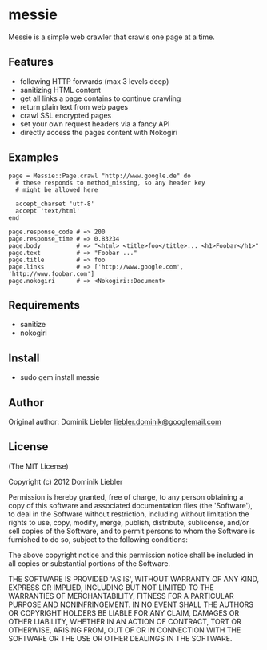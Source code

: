 messie
===========

Messie is a simple web crawler that crawls one page at a time.

Features
--------

* following HTTP forwards (max 3 levels deep)
* sanitizing HTML content
* get all links a page contains to continue crawling
* return plain text from web pages
* crawl SSL encrypted pages
* set your own request headers via a fancy API
* directly access the pages content with Nokogiri

Examples
--------

    page = Messie::Page.crawl "http://www.google.de" do
      # these responds to method_missing, so any header key
      # might be allowed here

      accept_charset 'utf-8'
      accept 'text/html'
    end

    page.response_code # => 200
    page.response_time # => 0.83234
    page.body          # => "<html> <title>foo</title>... <h1>Foobar</h1>"
    page.text          # => "Foobar ..."
    page.title         # => foo
    page.links         # => ['http://www.google.com', 'http://www.foobar.com']
    page.nokogiri      # => <Nokogiri::Document>

Requirements
------------

* sanitize
* nokogiri

Install
-------

* sudo gem install messie

Author
------

Original author: Dominik Liebler <liebler.dominik@googlemail.com>

License
-------

(The MIT License)

Copyright (c) 2012 Dominik Liebler

Permission is hereby granted, free of charge, to any person obtaining
a copy of this software and associated documentation files (the
'Software'), to deal in the Software without restriction, including
without limitation the rights to use, copy, modify, merge, publish,
distribute, sublicense, and/or sell copies of the Software, and to
permit persons to whom the Software is furnished to do so, subject to
the following conditions:

The above copyright notice and this permission notice shall be
included in all copies or substantial portions of the Software.

THE SOFTWARE IS PROVIDED 'AS IS', WITHOUT WARRANTY OF ANY KIND,
EXPRESS OR IMPLIED, INCLUDING BUT NOT LIMITED TO THE WARRANTIES OF
MERCHANTABILITY, FITNESS FOR A PARTICULAR PURPOSE AND NONINFRINGEMENT.
IN NO EVENT SHALL THE AUTHORS OR COPYRIGHT HOLDERS BE LIABLE FOR ANY
CLAIM, DAMAGES OR OTHER LIABILITY, WHETHER IN AN ACTION OF CONTRACT,
TORT OR OTHERWISE, ARISING FROM, OUT OF OR IN CONNECTION WITH THE
SOFTWARE OR THE USE OR OTHER DEALINGS IN THE SOFTWARE.
